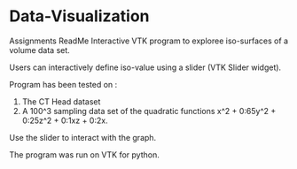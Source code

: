 # Data-Visualization
Assignments
ReadMe
Interactive VTK program to exploree iso-surfaces of a volume data set.

Users can interactively define iso-value using a slider (VTK  Slider widget).
 
Program has been tested on :
1. The CT  Head dataset
2. A 100^3 sampling data set of the quadratic functions x^2 + 0:65y^2 +     0:25z^2 + 0:1xz + 0:2x.

Use the slider to interact with the graph.

The program was run on VTK for python.
